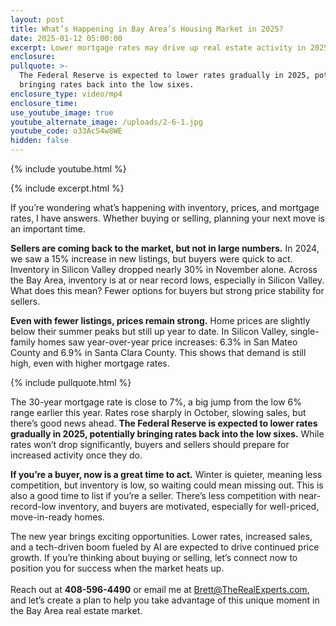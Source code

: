 ```yaml
---
layout: post
title: What’s Happening in Bay Area’s Housing Market in 2025?
date: 2025-01-12 05:00:00
excerpt: Lower mortgage rates may drive up real estate activity in 2025.
enclosure:
pullquote: >-
  The Federal Reserve is expected to lower rates gradually in 2025, potentially
  bringing rates back into the low sixes.
enclosure_type: video/mp4
enclosure_time:
use_youtube_image: true
youtube_alternate_image: /uploads/2-6-1.jpg
youtube_code: o33AcS4w8WE
hidden: false
---
```

{% include youtube.html %}

{% include excerpt.html %}

If you’re wondering what’s happening with inventory, prices, and mortgage rates, I have answers. Whether buying or selling, planning your next move is an important time.

**Sellers are coming back to the market, but not in large numbers.** In 2024, we saw a 15% increase in new listings, but buyers were quick to act. Inventory in Silicon Valley dropped nearly 30% in November alone. Across the Bay Area, inventory is at or near record lows, especially in Silicon Valley. What does this mean? Fewer options for buyers but strong price stability for sellers.

**Even with fewer listings, prices remain strong.** Home prices are slightly below their summer peaks but still up year to date. In Silicon Valley, single-family homes saw year-over-year price increases: 6.3% in San Mateo County and 6.9% in Santa Clara County. This shows that demand is still high, even with higher mortgage rates.

{% include pullquote.html %}

The 30-year mortgage rate is close to 7%, a big jump from the low 6% range earlier this year. Rates rose sharply in October, slowing sales, but there’s good news ahead. **The Federal Reserve is expected to lower rates gradually in 2025, potentially bringing rates back into the low sixes.** While rates won’t drop significantly, buyers and sellers should prepare for increased activity once they do.

**If you’re a buyer, now is a great time to act.** Winter is quieter, meaning less competition, but inventory is low, so waiting could mean missing out. This is also a good time to list if you’re a seller. There’s less competition with near-record-low inventory, and buyers are motivated, especially for well-priced, move-in-ready homes.

The new year brings exciting opportunities. Lower rates, increased sales, and a tech-driven boom fueled by AI are expected to drive continued price growth. If you’re thinking about buying or selling, let’s connect now to position you for success when the market heats up.<br><br>Reach out at **408-596-4490** or email me at [Brett@TheRealExperts.com](mailto:Brett@TheRealExperts.com), and let’s create a plan to help you take advantage of this unique moment in the Bay Area real estate market.